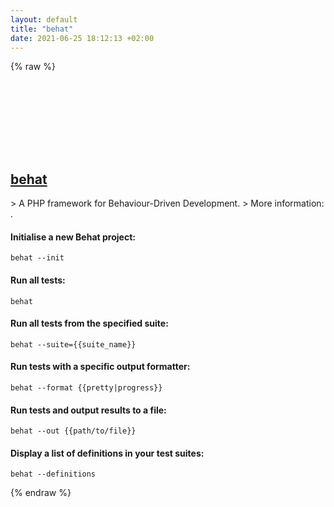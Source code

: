 ```yaml
---
layout: default
title: "behat"
date: 2021-06-25 18:12:13 +02:00
---
```

{% raw %}
<h2 id="behat">
  <a href="/en/common/behat.html">behat</a> <a href="#behat"><svg class="icon">
    <use href="/assets/images/unicode_sprite.svg#link" />
  </svg></a>
</h2>
> A PHP framework for Behaviour-Driven Development.
> More information: <https://behat.org>.

#### Initialise a new Behat project:
```shell
behat --init
```
#### Run all tests:
```shell
behat
```
#### Run all tests from the specified suite:
```shell
behat --suite={{suite_name}}
```
#### Run tests with a specific output formatter:
```shell
behat --format {{pretty|progress}}
```
#### Run tests and output results to a file:
```shell
behat --out {{path/to/file}}
```
#### Display a list of definitions in your test suites:
```shell
behat --definitions
```
{% endraw %}